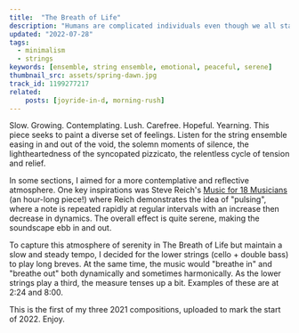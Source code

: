 ```yaml
---
title:  "The Breath of Life"
description: "Humans are complicated individuals even though we all start from two cells."
updated: "2022-07-28"
tags:
  - minimalism
  - strings
keywords: [ensemble, string ensemble, emotional, peaceful, serene]
thumbnail_src: assets/spring-dawn.jpg
track_id: 1199277217
related:
    posts: [joyride-in-d, morning-rush]
---
```


Slow. Growing. Contemplating. Lush. Carefree. Hopeful. Yearning. This piece seeks to paint a diverse set of feelings. Listen for the string ensemble easing in and out of the void, the solemn moments of silence, the lightheartedness of the syncopated pizzicato, the relentless cycle of tension and relief.

In some sections, I aimed for a more contemplative and reflective atmosphere. One key inspirations was Steve Reich's [Music for 18 Musicians](https://en.wikipedia.org/wiki/Music_for_18_Musicians) (an hour-long piece!) where Reich demonstrates the idea of "pulsing", where a note is repeated rapidly at regular intervals with an increase then decrease in dynamics. The overall effect is quite serene, making the soundscape ebb in and out.

To capture this atmosphere of serenity in The Breath of Life but maintain a slow and steady tempo, I decided for the lower strings (cello + double bass) to play long breves. At the same time, the music would "breathe in" and "breathe out" both dynamically and sometimes harmonically. As the lower strings play a third, the measure tenses up a bit. Examples of these are at 2:24 and 8:00.

This is the first of my three 2021 compositions, uploaded to mark the start of 2022. Enjoy.
